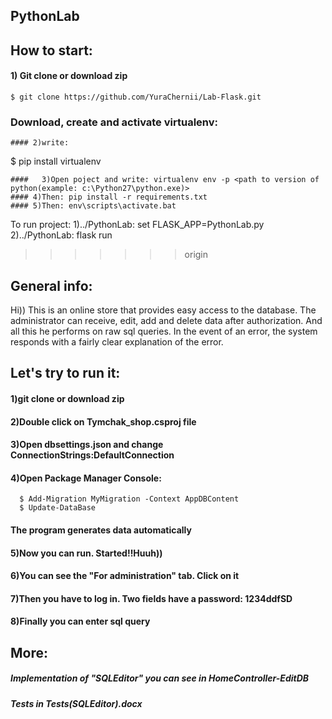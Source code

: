 ## PythonLab

## How to start:
#### 1) Git clone or download zip
```
$ git clone https://github.com/YuraChernii/Lab-Flask.git
```
### Download, create and activate virtualenv:
```
#### 2)write:
```
$ pip install virtualenv
```
####   3)Open poject and write: virtualenv env -p <path to version of python(example: c:\Python27\python.exe)>
#### 4)Then: pip install -r requirements.txt
#### 5)Then: env\scripts\activate.bat

```

To run project:
1)../PythonLab: set FLASK_APP=PythonLab.py
2)../PythonLab: flask run 
>>>>>>> origin


## General info:
Hi)) This is an online store that provides easy access to the database. The administrator can receive, edit, add and delete data after authorization. And all this he performs on raw sql queries. In the event of an error, the system responds with a fairly clear explanation of the error.

## Let's try to run it:

#### 1)git clone or download zip
#### 2)Double click on Tymchak_shop.csproj file
#### 3)Open dbsettings.json and change ConnectionStrings:DefaultConnection
#### 4)Open Package Manager Console:
```
  $ Add-Migration MyMigration -Context AppDBContent
  $ Update-DataBase
```
#### The program generates data automatically
#### 5)Now you can run. Started!!Huuh))
#### 6)You can see the "For administration" tab. Click on it
#### 7)Then you have to log in. Two fields have a password: 1234ddfSD
#### 8)Finally you can enter sql query
## More:
##### Implementation of "SQLEditor" you can see in HomeController-EditDB
##### Tests in Tests(SQLEditor).docx
